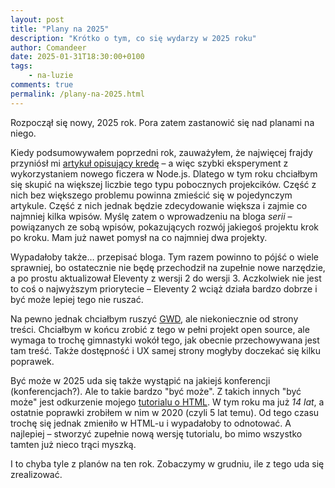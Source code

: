 ```yaml
---
layout: post
title: "Plany na 2025"
description: "Krótko o tym, co się wydarzy w 2025 roku"
author: Comandeer
date: 2025-01-31T18:30:00+0100
tags:
    - na-luzie
comments: true
permalink: /plany-na-2025.html
---
```


Rozpoczął się nowy, 2025 rok. Pora zatem zastanowić się nad planami na niego.<!--more-->

Kiedy podsumowywałem poprzedni rok, zauważyłem, że najwięcej frajdy przyniósł mi [artykuł opisujący kredę](https://blog.comandeer.pl/kreda-czyli-reakcja-lancuchowa) – a więc szybki eksperyment z wykorzystaniem nowego ficzera w Node.js. Dlatego w tym roku chciałbym się skupić na większej liczbie tego typu pobocznych projekcików. Część z nich bez większego problemu powinna zmieścić się w pojedynczym artykule. Część z nich jednak będzie zdecydowanie większa i zajmie co najmniej kilka wpisów. Myślę zatem o wprowadzeniu na bloga _serii_ – powiązanych ze sobą wpisów, pokazujących rozwój jakiegoś projektu krok po kroku. Mam już nawet pomysł na co najmniej dwa projekty.

Wypadałoby także… przepisać bloga. Tym razem powinno to pójść o wiele sprawniej, bo ostatecznie nie będę przechodził na zupełnie nowe narzędzie, a po prostu aktualizował Eleventy z wersji 2 do wersji 3. Aczkolwiek nie jest to coś o najwyższym priorytecie – Eleventy 2 wciąż działa bardzo dobrze i być może lepiej tego nie ruszać.

Na pewno jednak chciałbym ruszyć [GWD](https://gwd.comandeer.pl/), ale niekoniecznie od strony treści. Chciałbym w końcu zrobić z tego w pełni projekt open source, ale wymaga to trochę gimnastyki wokół tego, jak obecnie przechowywana jest tam treść. Także dostępność i UX samej strony mogłyby doczekać się kilku poprawek.

Być może w 2025 uda się także wystąpić na jakiejś konferencji (konferencjach?). Ale to takie bardzo "być może". Z takich innych "być może" jest odkurzenie mojego [tutorialu o HTML](https://tutorials.comandeer.pl/html5-blog.html). W tym roku ma już _14 lat_, a ostatnie poprawki zrobiłem w nim w 2020 (czyli 5 lat temu). Od tego czasu trochę się jednak zmieniło w HTML-u i wypadałoby to odnotować. A najlepiej – stworzyć zupełnie nową wersję tutorialu, bo mimo wszystko tamten już nieco trąci myszką.

I to chyba tyle z planów na ten rok. Zobaczymy w grudniu, ile z tego uda się zrealizować.
